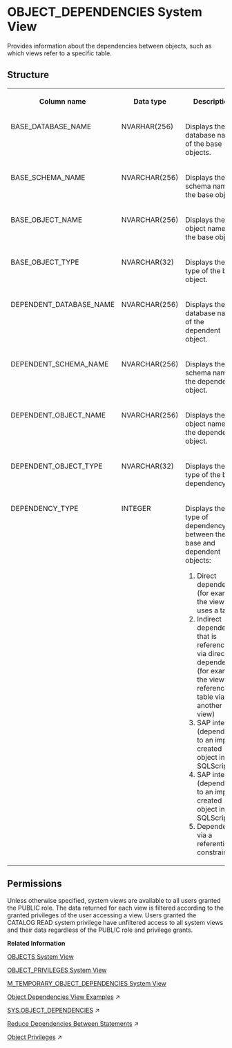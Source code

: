 <!-- loio20cbd12e7519101489c7cfcd0f32868d -->

# OBJECT\_DEPENDENCIES System View

Provides information about the dependencies between objects, such as which views refer to a specific table.



<a name="loio20cbd12e7519101489c7cfcd0f32868d___o_b_j_e_c_t__d_e_p_e_n_d_e_n_c_i_e_s_1struct_OBJECT_DEPENDENCIES"/>

## Structure


<table>
<tr>
<th valign="top">

Column name

</th>
<th valign="top">

Data type

</th>
<th valign="top">

Description

</th>
</tr>
<tr>
<td valign="top">

BASE\_DATABASE\_NAME

</td>
<td valign="top">

NVARHAR\(256\)

</td>
<td valign="top">

Displays the database name of the base objects.

</td>
</tr>
<tr>
<td valign="top">

BASE\_SCHEMA\_NAME

</td>
<td valign="top">

NVARCHAR\(256\)

</td>
<td valign="top">

Displays the schema name of the base object.

</td>
</tr>
<tr>
<td valign="top">

BASE\_OBJECT\_NAME

</td>
<td valign="top">

NVARCHAR\(256\)

</td>
<td valign="top">

Displays the object name of the base object.

</td>
</tr>
<tr>
<td valign="top">

BASE\_OBJECT\_TYPE

</td>
<td valign="top">

NVARCHAR\(32\)

</td>
<td valign="top">

Displays the type of the base object.

</td>
</tr>
<tr>
<td valign="top">

DEPENDENT\_DATABASE\_NAME

</td>
<td valign="top">

NVARCHAR\(256\)

</td>
<td valign="top">

Displays the database name of the dependent object.

</td>
</tr>
<tr>
<td valign="top">

DEPENDENT\_SCHEMA\_NAME

</td>
<td valign="top">

NVARCHAR\(256\)

</td>
<td valign="top">

Displays the schema name of the dependent object.

</td>
</tr>
<tr>
<td valign="top">

DEPENDENT\_OBJECT\_NAME

</td>
<td valign="top">

NVARCHAR\(256\)

</td>
<td valign="top">

Displays the object name of the dependent object.

</td>
</tr>
<tr>
<td valign="top">

DEPENDENT\_OBJECT\_TYPE

</td>
<td valign="top">

NVARCHAR\(32\)

</td>
<td valign="top">

Displays the type of the base dependency.

</td>
</tr>
<tr>
<td valign="top">

DEPENDENCY\_TYPE

</td>
<td valign="top">

INTEGER

</td>
<td valign="top">

Displays the type of dependency between the base and dependent objects:

1.  Direct dependency \(for example, the view uses a table\)
2.  Indirect dependency that is referenced via direct dependency \(for example, the view references a table via another view\)
3.  SAP internal \(dependency to an implicit created object in SQLScript\)
4.  SAP internal \(dependency to an implicit created object in SQLScript\)
5.  Dependency via a referential constraint



</td>
</tr>
</table>



<a name="loio20cbd12e7519101489c7cfcd0f32868d__section_i2m_ytb_dzb"/>

## Permissions

Unless otherwise specified, system views are available to all users granted the PUBLIC role. The data returned for each view is filtered according to the granted privileges of the user accessing a view. Users granted the CATALOG READ system privilege have unfiltered access to all system views and their data regardless of the PUBLIC role and privilege grants.

**Related Information**  


[OBJECTS System View](objects-system-view-20cbede.md "Provides information about available objects.")

[OBJECT\_PRIVILEGES System View](object-privileges-system-view-47764eb.md "Provides information about the types of objects and privileges that can be granted to those types of objects.")

[M\_TEMPORARY\_OBJECT\_DEPENDENCIES System View](../022-Monitoring-Views/m-temporary-object-dependencies-system-view-20c786a.md "Provides information about temporary object dependencies for transient objects.")

[Object Dependencies View Examples](https://help.sap.com/viewer/d1cb63c8dd8e4c35a0f18aef632687f0/2023_4_QRC/en-US/38608b6773a6423986785de97d0d1ea8.html "") :arrow_upper_right:

[SYS.OBJECT_DEPENDENCIES](https://help.sap.com/viewer/d1cb63c8dd8e4c35a0f18aef632687f0/2023_4_QRC/en-US/5ce9a6584eb84f10afbbf2b133534932.html "Dependencies between objects, for example, views that refer to a specific table") :arrow_upper_right:

[Reduce Dependencies Between Statements](https://help.sap.com/viewer/4466fb5b5e3f4388a00b44aad5a4bffa/2023_4_QRC/en-US/afc236f8178546238c96a576c462e0c0.html "One of the most important methods for speeding up processing in the SAP HANA database is through massively parallelized query execution.") :arrow_upper_right:

[Object Privileges](https://help.sap.com/viewer/a1317de16a1e41a6b0ff81849d80713c/2023_4_QRC/en-US/d6311b15a7e74e01b3f660f7d175b318.html "Object privileges are SQL privileges that are used to allow access to and modification of database objects.") :arrow_upper_right:

